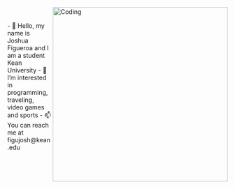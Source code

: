 <img align="right" alt="Coding" width="400" src= "(https://github.com/joshfigs/joshfigs/assets/157768397/3f4cf942-69b7-4428-8255-62c7de0407a5)">
<br><br>
- 👋 Hello, my name is Joshua Figueroa and I am a student Kean University
- 👀 I’m interested in programming, traveling, video games and sports                
- 📫 You can reach me at figujosh@kean.edu                        
















<!---
joshfigs/joshfigs is a ✨ special ✨ repository because its `README.md` (this file) appears on your GitHub profile.
You can click the Preview link to take a look at your changes.
--->
